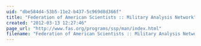 ```yaml
---
uid: "dbe584d4-53b5-11e2-b437-5c969d8d366f"
title: "Federation of American Scientists :: Military Analysis Network"
created: "2012-03-13 12:27:46"
page_url: "http://www.fas.org/programs/ssp/man/index.html"
filename: "Federation of American Scientists :: Military Analysis Network.html"
---
```

